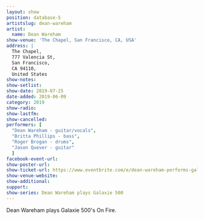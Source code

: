 ```yaml
---
layout: show
position: database-5
artistslug: dean-wareham
artist:
  name: Dean Wareham
show-venue: 'The Chapel, San Francisco, CA, USA'
address: |
  The Chapel, 
  777 Valencia St, 
  San Francisco, 
  CA 94110, 
  United States 
show-notes: 
show-setlist:
show-date: 2019-07-25
date-added: 2019-06-09
category: 2019
show-radio:
show-lastfm:
show-cancelled:
performers: [
  "Dean Wareham - guitar/vocals",
  "Britta Phillips - bass",
  "Roger Brogan - drums",
  "Jason Quever - guitar"
  ]
facebook-event-url:
show-poster-url: 
show-ticket-url: https://www.eventbrite.com/e/dean-wareham-performs-galaxie-500-classic-on-fire-tickets-62886696803
show-venue-website: 
show-additional:
support:
show-series: Dean Wareham plays Galaxie 500
---
```

Dean Wareham plays Galaxie 500's On Fire. 
